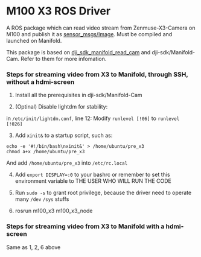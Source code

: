 # M100 X3 ROS Driver

A ROS package which can read video stream from Zenmuse-X3-Camera on M100 and publish it as [sensor_msgs/Image](http://docs.ros.org/api/sensor_msgs/html/msg/Image.html). Must be compiled and launched on Manifold.

This package is based on [dji_sdk_manifold_read_cam](https://github.com/dji-sdk/Onboard-SDK-ROS/tree/2.3/dji_sdk_manifold_read_cam) and dji-sdk/Manifold-Cam. Refer to them for more infomation.

### Steps for streaming video from X3 to Manifold, through SSH, without a hdmi-screen

1. Install all the prerequisites in dji-sdk/Manifold-Cam

2. (Optinal) Disable lightdm for stability:

in `/etc/init/lightdm.conf`, line 12:
Modify ```runlevel [!06]``` to ```runlevel [!026]```

3. Add ```xinit&``` to a startup script, such as:

```
echo -e '#!/bin/bash\nxinit&' > /home/ubuntu/pre_x3
chmod a+x /home/ubuntu/pre_x3
```
And add `/home/ubuntu/pre_x3` into `/etc/rc.local`

4. Add ```export DISPLAY=:0``` to your bashrc or remember to set this environment variable to THE USER WHO WILL RUN THE CODE

5. Run ```sudo -s``` to grant root privilege, because the driver need to operate many `/dev` `/sys` stuffs

6. rosrun m100_x3 m100_x3_node


### Steps for streaming video from X3 to Manifold with a hdmi-screen

Same as 1, 2, 6 above

